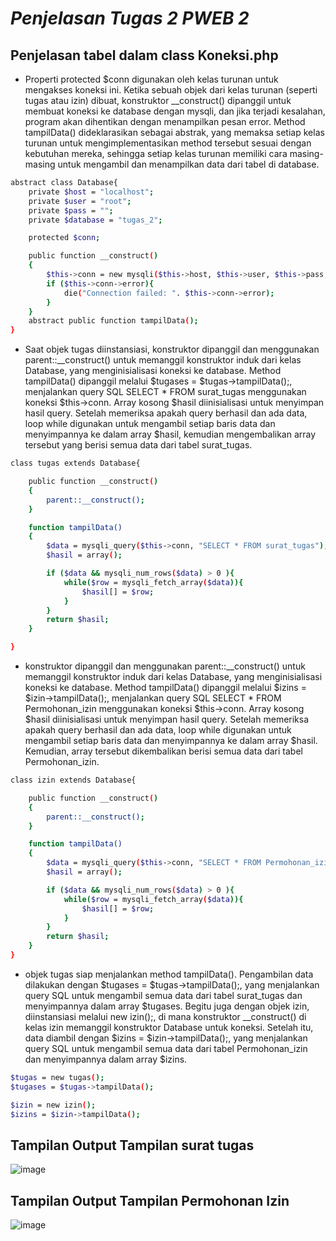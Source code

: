 <h1><i>Penjelasan Tugas 2 PWEB 2</i></h1>
<h2>Penjelasan tabel dalam class Koneksi.php</h2>
<p>

- Properti protected $conn digunakan oleh kelas turunan untuk mengakses koneksi ini. Ketika sebuah objek dari kelas turunan (seperti tugas atau izin) dibuat, konstruktor __construct() dipanggil untuk membuat koneksi ke database dengan mysqli, dan jika terjadi kesalahan, program akan dihentikan dengan menampilkan pesan error. Method tampilData() dideklarasikan sebagai abstrak, yang memaksa setiap kelas turunan untuk mengimplementasikan method tersebut sesuai dengan kebutuhan mereka, sehingga setiap kelas turunan memiliki cara masing-masing untuk mengambil dan menampilkan data dari tabel di database.
  
</p>

``` sh
abstract class Database{
    private $host = "localhost";
    private $user = "root";
    private $pass = "";
    private $database = "tugas_2";

    protected $conn;

    public function __construct()
    {
        $this->conn = new mysqli($this->host, $this->user, $this->pass, $this->database);
        if ($this->conn->error){
            die("Connection failed: ". $this->conn->error);
        }
    }
    abstract public function tampilData();
}

```

<p>

- Saat objek tugas diinstansiasi, konstruktor dipanggil dan menggunakan parent::__construct() untuk memanggil konstruktor induk dari kelas Database, yang menginisialisasi koneksi ke database. Method tampilData() dipanggil melalui $tugases = $tugas->tampilData();, menjalankan query SQL SELECT * FROM surat_tugas menggunakan koneksi $this->conn. Array kosong $hasil diinisialisasi untuk menyimpan hasil query. Setelah memeriksa apakah query berhasil dan ada data, loop while digunakan untuk mengambil setiap baris data dan menyimpannya ke dalam array $hasil, kemudian mengembalikan array tersebut yang berisi semua data dari tabel surat_tugas.
  
</p>

``` sh
class tugas extends Database{

    public function __construct()
    {
        parent::__construct();
    }

    function tampilData()
    {
        $data = mysqli_query($this->conn, "SELECT * FROM surat_tugas");
        $hasil = array();

        if ($data && mysqli_num_rows($data) > 0 ){
            while($row = mysqli_fetch_array($data)){
                $hasil[] = $row;
            }
        }
        return $hasil;
    }

}

```

<p>

- konstruktor dipanggil dan menggunakan parent::__construct() untuk memanggil konstruktor induk dari kelas Database, yang menginisialisasi koneksi ke database. Method tampilData() dipanggil melalui $izins = $izin->tampilData();, menjalankan query SQL SELECT * FROM Permohonan_izin menggunakan koneksi $this->conn. Array kosong $hasil diinisialisasi untuk menyimpan hasil query. Setelah memeriksa apakah query berhasil dan ada data, loop while digunakan untuk mengambil setiap baris data dan menyimpannya ke dalam array $hasil. Kemudian, array tersebut dikembalikan berisi semua data dari tabel Permohonan_izin.
  
</p>

```sh
class izin extends Database{

    public function __construct()
    {
        parent::__construct();
    }

    function tampilData()
    {
        $data = mysqli_query($this->conn, "SELECT * FROM Permohonan_izin");
        $hasil = array();

        if ($data && mysqli_num_rows($data) > 0 ){
            while($row = mysqli_fetch_array($data)){
                $hasil[] = $row;
            }
        }
        return $hasil;
    }
}

```

<p>

- objek tugas siap menjalankan method tampilData(). Pengambilan data dilakukan dengan $tugases = $tugas->tampilData();, yang menjalankan query SQL untuk mengambil semua data dari tabel surat_tugas dan menyimpannya dalam array $tugases. Begitu juga dengan objek izin, diinstansiasi melalui new izin();, di mana konstruktor __construct() di kelas izin memanggil konstruktor Database untuk koneksi. Setelah itu, data diambil dengan $izins = $izin->tampilData();, yang menjalankan query SQL untuk mengambil semua data dari tabel Permohonan_izin dan menyimpannya dalam array $izins.
  
</p>

```sh
$tugas = new tugas();
$tugases = $tugas->tampilData();

$izin = new izin();
$izins = $izin->tampilData();

```

<h2>Tampilan Output Tampilan surat tugas</h2>

![image](https://github.com/user-attachments/assets/1b9d2076-b7ec-4cab-8458-7e2d9ea570b1)

<h2>Tampilan Output Tampilan Permohonan Izin</h2>

![image](https://github.com/user-attachments/assets/d0eb6c0e-d70f-4c05-b40e-7bf20a3bcf8a)



